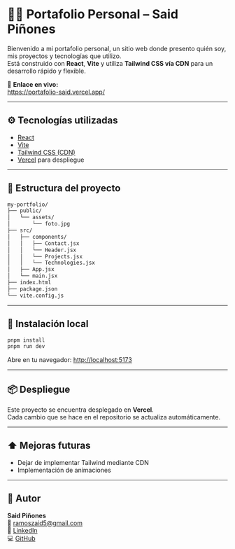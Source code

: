 # 🧑‍💻 Portafolio Personal – Said Piñones

Bienvenido a mi portafolio personal, un sitio web donde presento quién soy, mis proyectos y tecnologías que utilizo.  
Está construido con **React**, **Vite** y utiliza **Tailwind CSS vía CDN** para un desarrollo rápido y flexible.

🔗 **Enlace en vivo:**  
https://portafolio-said.vercel.app/

---

## ⚙️ Tecnologías utilizadas

- [React](https://reactjs.org/)
- [Vite](https://vitejs.dev/)
- [Tailwind CSS (CDN)](https://tailwindcss.com/)
- [Vercel](https://vercel.com/) para despliegue

---

## 📁 Estructura del proyecto

```bash
my-portfolio/
├── public/
│   └── assets/
│       └── foto.jpg
├── src/
│   ├── components/
│   │   ├── Contact.jsx
│   │   └── Header.jsx
│   │   └── Projects.jsx
│   │   └── Technologies.jsx
│   ├── App.jsx
│   └── main.jsx
├── index.html
├── package.json
└── vite.config.js
```

---

## 🚀 Instalación local

```bash
pnpm install
pnpm run dev
```

Abre en tu navegador: [http://localhost:5173](http://localhost:5173)

---

## 📦 Despliegue

Este proyecto se encuentra desplegado en **Vercel**.  
Cada cambio que se hace en el repositorio se actualiza automáticamente.

---

## ⬆️ Mejoras futuras

- Dejar de implementar Tailwind mediante CDN
- Implementación de animaciones 
 
---

## 🧠 Autor

**Said Piñones**  
📧 [ramoszaid5@gmail.com](mailto:ramoszaid5@gmail.com)  
🔗 [LinkedIn](https://www.linkedin.com/in/rafaelpinones16/)  
💻 [GitHub](https://github.com/SaidPR/)

